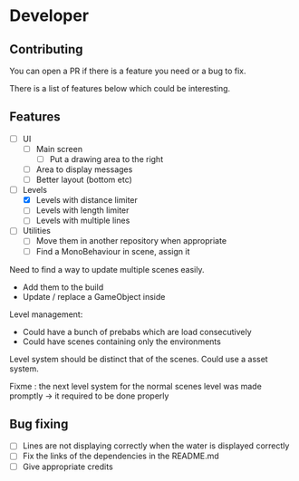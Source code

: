 # Developer

## Contributing

You can open a PR if there is a feature you need or a bug to fix.

There is a list of features below which could be interesting.

## Features

- [ ] UI
  - [ ] Main screen
    - [ ] Put a drawing area to the right
  - [ ] Area to display messages
  - [ ] Better layout (bottom etc)

- [ ] Levels
  - [x] Levels with distance limiter
  - [ ] Levels with length limiter
  - [ ] Levels with multiple lines 

- [ ] Utilities
  - [ ] Move them in another repository when appropriate
  - [ ] Find a MonoBehaviour in scene, assign it

Need to find a way to update multiple scenes easily.
- Add them to the build
- Update / replace a GameObject inside

Level management:
- Could have a bunch of prebabs which are load consecutively
- Could have scenes containing only the environments

Level system should be distinct that of the scenes.
Could use a asset system.

Fixme : the next level system for the normal scenes level was made promptly -> it required to be done properly

## Bug fixing

- [ ] Lines are not displaying correctly when the water is displayed correctly
- [ ] Fix the links of the dependencies in the README.md
- [ ] Give appropriate credits
